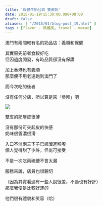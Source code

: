 ```yaml
---
title: '保健牛奶公司 雙皮奶'
date: 2015-01-19T15:30:00.000+08:00
draft: false
aliases: [ "/2015/01/blog-post_19.html" ]
tags : [flavor - 螞蟻族, travel - macao]
---
```


澳門有兩間較有名的奶品店：義順和保健

其實原先前者食較好吃  
但因過度開發，有時品質卻沒有保證

加上香港也有義順  
那麼便不用老遠跑到澳門了

而今次吃的後者

沒有任何分店，所以算是來「參拜」吧

![](/images/macau04.jpg)

雙皮的那層皮很薄

沒有那份可夾起皮的快感  
奶味很香濃很滑

入口不消兩三下子已經溜進喉嚨  
個人覺得甜了少許，但尚可接受

不是一次吃兩碗便不會太漏  
  
服務來說，店員也很親切

（因為其實看過有一些人說很差，不過也有好評）  
那麼我便是比較好運的

他們很有禮貌和笑容（哈）
